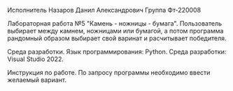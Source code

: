Исполнитель Назаров Данил Александрович Группа Фт-220008

Лабораторная работа №5 "Камень - ножницы - бумага". Пользователь выбирает между камнем, ножницами или бумагой, а потом программа рандомный образом выбирает свой варинат и расчитывает победителя.

Среда разработки. Язык программирования: Python. Среда разработки: Visual Studio 2022.

Инструкция по работе. По запросу программы необходимо ввести желаемый вариант.
